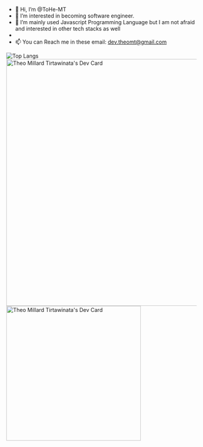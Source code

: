 - 👋 Hi, I’m @ToHe-MT
- 👀 I’m interested in becoming software engineer.
- 🌱 I’m mainly used Javascript Programming Language but I am not afraid and interested in other tech stacks as well
- 
- 📫 You can Reach me in these email: dev.theomt@gmail.com

<!---
ToHe-MT/ToHe-MT is a ✨ special ✨ repository because its `README.md` (this file) appears on your GitHub profile.
You can click the Preview link to take a look at your changes.
--->

![Top Langs](https://github-readme-stats.vercel.app/api/top-langs/?username=ToHe-MT&layout=compact)
<br>
<a href="https://app.daily.dev/tohe"><img src="https://api.daily.dev/devcards/v2/W11AWk03nFbs6DYkCchGh.png?type=wide&r=hah" width="652" alt="Theo Millard Tirtawinata's Dev Card"/></a>
<br>
<a href="https://app.daily.dev/tohe"><img src="https://api.daily.dev/devcards/v2/W11AWk03nFbs6DYkCchGh.png?type=default&r=hah" width="356" alt="Theo Millard Tirtawinata's Dev Card"/></a>
